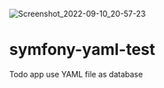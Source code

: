 ![Screenshot_2022-09-10_20-57-23](https://user-images.githubusercontent.com/61061620/189500206-684db0bf-739a-4dd2-ba16-e09afb4637e2.png)
# symfony-yaml-test
Todo app use YAML file as database
